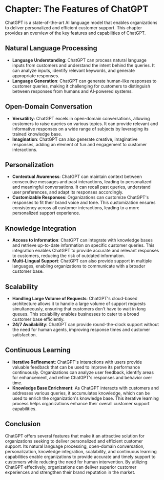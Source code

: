 Chapter: The Features of ChatGPT
================================

ChatGPT is a state-of-the-art AI language model that enables organizations to deliver personalized and efficient customer support. This chapter provides an overview of the key features and capabilities of ChatGPT.

Natural Language Processing
---------------------------

* **Language Understanding**: ChatGPT can process natural language inputs from customers and understand the intent behind the queries. It can analyze inputs, identify relevant keywords, and generate appropriate responses.
* **Language Generation**: ChatGPT can generate human-like responses to customer queries, making it challenging for customers to distinguish between responses from humans and AI-powered systems.

Open-Domain Conversation
------------------------

* **Versatility**: ChatGPT excels in open-domain conversations, allowing customers to raise queries on various topics. It can provide relevant and informative responses on a wide range of subjects by leveraging its trained knowledge base.
* **Imagination**: ChatGPT can also generate creative, imaginative responses, adding an element of fun and engagement to customer interactions.

Personalization
---------------

* **Contextual Awareness**: ChatGPT can maintain context between consecutive messages and past interactions, leading to personalized and meaningful conversations. It can recall past queries, understand user preferences, and adapt its responses accordingly.
* **Customizable Responses**: Organizations can customize ChatGPT's responses to fit their brand voice and tone. This customization ensures consistency across all customer interactions, leading to a more personalized support experience.

Knowledge Integration
---------------------

* **Access to Information**: ChatGPT can integrate with knowledge bases and retrieve up-to-date information on specific customer queries. This integration enables ChatGPT to provide accurate and relevant responses to customers, reducing the risk of outdated information.
* **Multi-Lingual Support**: ChatGPT can also provide support in multiple languages, enabling organizations to communicate with a broader customer base.

Scalability
-----------

* **Handling Large Volume of Requests**: ChatGPT's cloud-based architecture allows it to handle a large volume of support requests simultaneously, ensuring that customers don't have to wait in long queues. This scalability enables businesses to cater to a broad customer base efficiently.
* **24/7 Availability**: ChatGPT can provide round-the-clock support without the need for human agents, improving response times and customer satisfaction.

Continuous Learning
-------------------

* **Iterative Refinement**: ChatGPT's interactions with users provide valuable feedback that can be used to improve its performance continuously. Organizations can analyze user feedback, identify areas for enhancement, and refine ChatGPT's responses and behavior over time.
* **Knowledge Base Enrichment**: As ChatGPT interacts with customers and addresses various queries, it accumulates knowledge, which can be used to enrich the organization's knowledge base. This iterative learning process helps organizations enhance their overall customer support capabilities.

Conclusion
----------

ChatGPT offers several features that make it an attractive solution for organizations seeking to deliver personalized and efficient customer support. Its natural language processing, open-domain conversation, personalization, knowledge integration, scalability, and continuous learning capabilities enable organizations to provide accurate and timely support to customers while reducing the need for human intervention. By utilizing ChatGPT effectively, organizations can deliver superior customer experiences and strengthen their brand reputation in the market.
